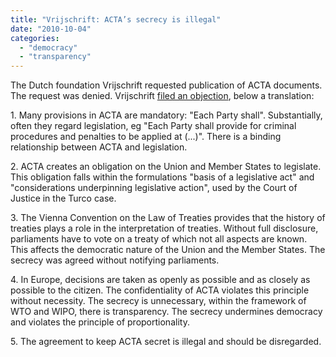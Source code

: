 ```yaml
---
title: "Vrijschrift: ACTA’s secrecy is illegal"
date: "2010-10-04"
categories: 
  - "democracy"
  - "transparency"
---
```


The Dutch foundation Vrijschrift requested publication of ACTA documents. The request was denied. Vrijschrift [filed an objection](http://www.vrijschrift.org/serendipity/index.php?/archives/113-Afspraak-ACTA-geheim-te-houden-illegaal.html), below a translation:

1\. Many provisions in ACTA are mandatory: "Each Party shall". Substantially, often they regard legislation, eg "Each Party shall provide for criminal procedures and penalties to be applied at (...)". There is a binding relationship between ACTA and legislation.

2\. ACTA creates an obligation on the Union and Member States to legislate. This obligation falls within the formulations "basis of a legislative act" and "considerations underpinning legislative action", used by the Court of Justice in the Turco case.

3\. The Vienna Convention on the Law of Treaties provides that the history of treaties plays a role in the interpretation of treaties. Without full disclosure, parliaments have to vote on a treaty of which not all aspects are known. This affects the democratic nature of the Union and the Member States. The secrecy was agreed without notifying parliaments.

4\. In Europe, decisions are taken as openly as possible and as closely as possible to the citizen. The confidentiality of ACTA violates this principle without necessity. The secrecy is unnecessary, within the framework of WTO and WIPO, there is transparency. The secrecy undermines democracy and violates the principle of proportionality.

5\. The agreement to keep ACTA secret is illegal and should be disregarded.
